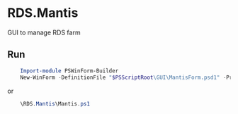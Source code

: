 # RDS.Mantis
GUI to manage RDS farm

## Run 
```powershell
    Import-module PSWinForm-Builder
    New-WinForm -DefinitionFile "$PSScriptRoot\GUI\MantisForm.psd1" -PreloadModules PsWrite,rds.mantis -Verbose
```
or
```powershell
    \RDS.Mantis\Mantis.ps1
```
